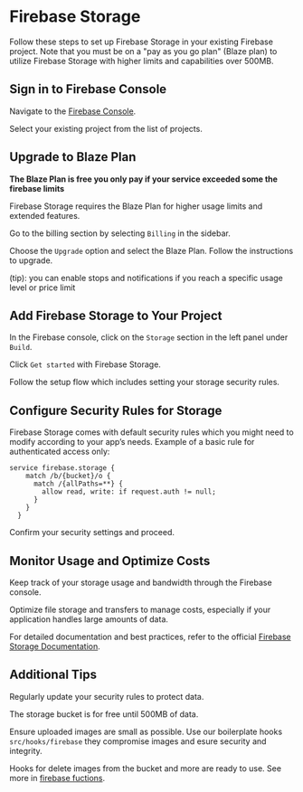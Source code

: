 # Firebase Storage

Follow these steps to set up Firebase Storage in your existing Firebase project.
Note that you must be on a "pay as you go plan" (Blaze plan) to utilize Firebase Storage with higher limits and capabilities over 500MB.

## Sign in to Firebase Console

Navigate to the [Firebase Console](https://console.firebase.google.com/).

Select your existing project from the list of projects.

## Upgrade to Blaze Plan

**The Blaze Plan is free you only pay if your service exceeded some the firebase limits**

Firebase Storage requires the Blaze Plan for higher usage limits and extended features.

Go to the billing section by selecting `Billing` in the sidebar.

Choose the `Upgrade` option and select the Blaze Plan. Follow the instructions to upgrade.

(tip): you can enable stops and notifications if you reach a specific usage level or price limit

## Add Firebase Storage to Your Project

In the Firebase console, click on the `Storage` section in the left panel under `Build`.

Click `Get started` with Firebase Storage.

Follow the setup flow which includes setting your storage security rules.

## Configure Security Rules for Storage

Firebase Storage comes with default security rules which you might need to modify according to your app’s needs.
Example of a basic rule for authenticated access only:

```
service firebase.storage {
    match /b/{bucket}/o {
      match /{allPaths=**} {
        allow read, write: if request.auth != null;
      }
    }
  }
```

Confirm your security settings and proceed.

## Monitor Usage and Optimize Costs

Keep track of your storage usage and bandwidth through the Firebase console.

Optimize file storage and transfers to manage costs, especially if your application handles large amounts of data.

For detailed documentation and best practices, refer to the official [Firebase Storage Documentation](https://firebase.google.com/docs/storage).

## Additional Tips

Regularly update your security rules to protect data.

The storage bucket is for free until 500MB of data.

Ensure uploaded images are small as possible. Use our boilerplate hooks `src/hooks/firebase` they compromise images and esure security and integrity.

Hooks for delete images from the bucket and more are ready to use. See more in [firebase fuctions](/documentations/hooks/Firebase_Hooks.md).
